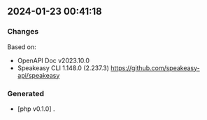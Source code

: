 

## 2024-01-23 00:41:18
### Changes
Based on:
- OpenAPI Doc v2023.10.0 
- Speakeasy CLI 1.148.0 (2.237.3) https://github.com/speakeasy-api/speakeasy
### Generated
- [php v0.1.0] .